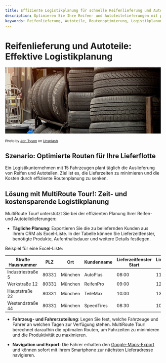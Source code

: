 ```yaml
---
title: Effiziente Logistikplanung für schnelle Reifenlieferung und Autoteile
description: Optimieren Sie Ihre Reifen- und Autoteilelieferungen mit präziser Einsatzplanung und Routenoptimierung. Reduzieren Sie Fahrzeiten, integrieren Sie umliegende Aufträge effizient und liefern Sie kostengünstig.
keywords: Reifenlieferung, Autoteile, Routenoptimierung, Logistikplanung, schnelle Lieferung, MultiRoute Tour, kostengünstig, Lieferung
---
```


# Reifenlieferung und Autoteile: Effektive Logistikplanung

![!](assets/reifen.jpg "Effiziente Routenplanung für Ersatzteillieferungen")

<div style="font-size: 11px">
Photo by <a href="https://unsplash.com/@jontyson?utm_content=creditCopyText&utm_medium=referral&utm_source=unsplash">Jon Tyson</a> on <a href="https://unsplash.com/photos/orange-traffic-cone-near-pile-of-vehicle-tires-rRaApBvfSkA?utm_content=creditCopyText&utm_medium=referral&utm_source=unsplash">Unsplash</a></div>

## Szenario: Optimierte Routen für Ihre Lieferflotte

Ein Logistikunternehmen mit 15 Fahrzeugen plant täglich die Auslieferung von Reifen und Autoteilen. Ziel ist es, die Lieferzeiten zu minimieren und die Kosten durch effiziente Routenplanung zu senken.

## Lösung mit MultiRoute Tour!: Zeit- und kostensparende Logistikplanung

MultiRoute Tour! unterstützt Sie bei der effizienten Planung Ihrer Reifen- und Autoteilelieferungen:

* **Tägliche Planung**: Exportieren Sie die zu beliefernden Kunden aus Ihrem CRM als Excel-Liste. In der Tabelle können Sie Lieferzeitfenster, benötigte Produkte, Aufenthaltsdauer und weitere Details festlegen.

Beispiel für eine Excel-Liste:

| Straße Hausnummer | PLZ  | Ort        | Kundenname | Lieferzeitfenster Start | Lieferzeitfenster Ende | Aufenthaltsdauer (Sek.) | 
|------------------|------|------------|------------|-------------------------|------------------------|-------------------------|
| Industriestraße 5 | 80331| München    | AutoPlus   | 08:00                   | 11:00                  | 1800                    | 
| Werkstraße 12     | 80331| München    | ReifenPro  | 09:00                   | 12:00                  | 1800                    |
| Hauptstraße 22    | 80331| München    | TeileMax   | 10:00                   | 13:00                  | 1800                    |
| Westendstraße 44  | 80331| München    | SpeedTires | 08:30                   | 10:00                  | 1800                    |

* **Fahrzeug- und Fahrerzuteilung**: Legen Sie fest, welche Fahrzeuge und Fahrer an welchen Tagen zur Verfügung stehen. MultiRoute Tour! berechnet daraufhin die optimalen Routen, um Fahrzeiten zu minimieren und die Produktivität zu maximieren.

* **Navigation und Export**: Die Fahrer erhalten den [Google-Maps-Export](../tour/#tour-exportieren) und können sofort mit ihrem Smartphone zur nächsten Lieferadresse navigieren.
